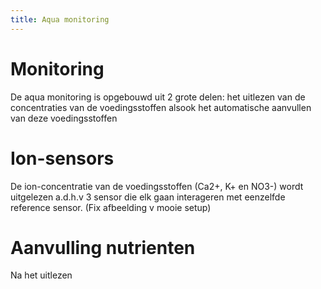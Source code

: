 ```yaml
---
title: Aqua monitoring
---
```

# Monitoring
De aqua monitoring is opgebouwd uit 2 grote delen: het uitlezen van de concentraties van de voedingsstoffen alsook het automatische aanvullen van deze voedingsstoffen

# Ion-sensors

De ion-concentratie van de voedingsstoffen (Ca2+, K+ en NO3-) wordt uitgelezen a.d.h.v 3 sensor die elk gaan interageren met eenzelfde reference sensor. (Fix afbeelding v mooie setup)

# Aanvulling nutrienten

Na het uitlezen 